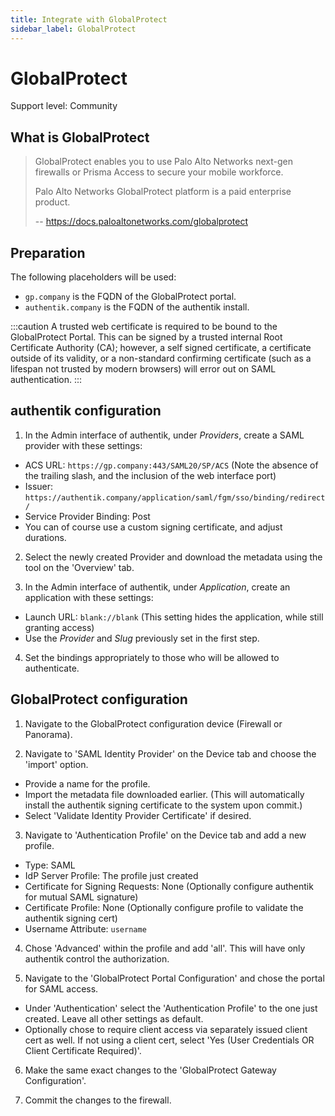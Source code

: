```yaml
---
title: Integrate with GlobalProtect
sidebar_label: GlobalProtect
---
```


# GlobalProtect

<span class="badge badge--secondary">Support level: Community</span>

## What is GlobalProtect

> GlobalProtect enables you to use Palo Alto Networks next-gen firewalls or Prisma Access to secure your mobile workforce.
>
> Palo Alto Networks GlobalProtect platform is a paid enterprise product.
>
> -- https://docs.paloaltonetworks.com/globalprotect

## Preparation

The following placeholders will be used:

-   `gp.company` is the FQDN of the GlobalProtect portal.
-   `authentik.company` is the FQDN of the authentik install.

:::caution
A trusted web certificate is required to be bound to the GlobalProtect Portal. This can be signed by a trusted internal Root Certificate Authority (CA); however, a self signed certificate, a certificate outside of its validity, or a non-standard confirming certificate (such as a lifespan not trusted by modern browsers) will error out on SAML authentication.
:::

## authentik configuration

1. In the Admin interface of authentik, under _Providers_, create a SAML provider with these settings:

-   ACS URL: `https://gp.company:443/SAML20/SP/ACS` (Note the absence of the trailing slash, and the inclusion of the web interface port)
-   Issuer: `https://authentik.company/application/saml/fgm/sso/binding/redirect/`
-   Service Provider Binding: Post
-   You can of course use a custom signing certificate, and adjust durations.

2.  Select the newly created Provider and download the metadata using the tool on the 'Overview' tab.

3.  In the Admin interface of authentik, under _Application_, create an application with these settings:

-   Launch URL: `blank://blank` (This setting hides the application, while still granting access)
-   Use the _Provider_ and _Slug_ previously set in the first step.

4. Set the bindings appropriately to those who will be allowed to authenticate.

## GlobalProtect configuration

1. Navigate to the GlobalProtect configuration device (Firewall or Panorama).

2. Navigate to 'SAML Identity Provider' on the Device tab and choose the 'import' option.

-   Provide a name for the profile.
-   Import the metadata file downloaded earlier. (This will automatically install the authentik signing certificate to the system upon commit.)
-   Select 'Validate Identity Provider Certificate' if desired.

3. Navigate to 'Authentication Profile' on the Device tab and add a new profile.

-   Type: SAML
-   IdP Server Profile: The profile just created
-   Certificate for Signing Requests: None (Optionally configure authentik for mutual SAML signature)
-   Certificate Profile: None (Optionally configure profile to validate the authentik signing cert)
-   Username Attribute: `username`

4. Chose 'Advanced' within the profile and add 'all'. This will have only authentik control the authorization.

5. Navigate to the 'GlobalProtect Portal Configuration' and chose the portal for SAML access.

-   Under 'Authentication' select the 'Authentication Profile' to the one just created. Leave all other settings as default.
-   Optionally chose to require client access via separately issued client cert as well. If not using a client cert, select 'Yes (User Credentials OR Client Certificate Required)'.

6. Make the same exact changes to the 'GlobalProtect Gateway Configuration'.

7. Commit the changes to the firewall.
